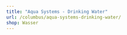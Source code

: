 ```yaml
---
title: "Aqua Systems - Drinking Water"
url: /columbus/aqua-systems-drinking-water/
shop: Wasser
---
```

